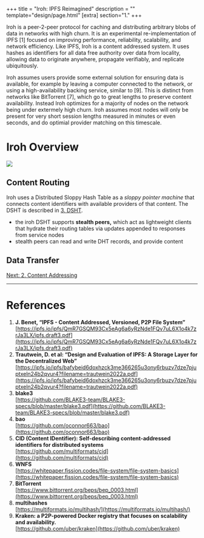 +++
title = "Iroh: IPFS Reimagined"
description = ""
template="design/page.html"
[extra]
section="1."
+++

Iroh is a peer-2-peer protocol for caching and distributing arbitrary blobs of data in networks with high churn. It is an experimental re-implementation of IPFS [1] focused on improving performance, reliability, scalability, and network efficiency. Like IPFS, Iroh is a content addressed system. It uses hashes as identifiers for all data free authority over data from locality, allowing data to originate anywhere, propagate verifiably, and replicate ubiquitously.

Iroh assumes users provide some external solution for ensuring data is available, for example by leaving a computer connected to the network, or using a high-availability backing service, similar to [9]. This is distinct from networks like BitTorrent [7], which go to great lengths to preserve content availability. Instead Iroh optimizes for a majority of nodes on the network being under extermely high churn. Iroh assumes most nodes will only be present for very short session lengths measured in minutes or even seconds, and do optimial provider matching on this timescale.

# Iroh Overview

<img src="/design/iroh/iroh_fig_1_system_overview.svg" />

## Content Routing

Iroh uses a Distributed Sloppy Hash Table as a *sloppy pointer machine* that connects content identifiers with available providers of that content. The DSHT is described in [3. DSHT](/design/dsht).

- the iroh DSHT supports **stealth peers,** which act as lightweight clients that hydrate their routing tables via updates appended to responses from service nodes
- stealth peers can read and write DHT records, and provide content

## Data Transfer

<a class="next-page-button" href="/design/content-addressing">
Next: 2. Content Addressing
</a>

---

# References

1. **J. Benet, “IPFS - Content Addressed, Versioned, P2P File System”**<br />
[https://ipfs.io/ipfs/QmR7GSQM93Cx5eAg6a6yRzNde1FQv7uL6X1o4k7zrJa3LX/ipfs.draft3.pdf](https://ipfs.io/ipfs/QmR7GSQM93Cx5eAg6a6yRzNde1FQv7uL6X1o4k7zrJa3LX/ipfs.draft3.pdf)
2. **Trautwein, D. et al: “Design and Evaluation of IPFS: A Storage Layer for the Decentralized Web”**<br />
[https://ipfs.io/ipfs/bafybeid6doxhzck3me366265u3ony6rbuzv7dze7pjuptxeln24b2qvur4?filename=trautwein2022a.pdf](https://ipfs.io/ipfs/bafybeid6doxhzck3me366265u3ony6rbuzv7dze7pjuptxeln24b2qvur4?filename=trautwein2022a.pdf)
3. **blake3**<br />
[https://github.com/BLAKE3-team/BLAKE3-specs/blob/master/blake3.pdf](https://github.com/BLAKE3-team/BLAKE3-specs/blob/master/blake3.pdf)
4. **bao**<br />
[https://github.com/oconnor663/bao](https://github.com/oconnor663/bao)
5. **CID (Content IDentifier): Self-describing content-addressed identifiers for distributed systems**<br />
[https://github.com/multiformats/cid](https://github.com/multiformats/cid)
6. **WNFS**<br />
[https://whitepaper.fission.codes/file-system/file-system-basics](https://whitepaper.fission.codes/file-system/file-system-basics)
7. **BitTorrent**<br />
[https://www.bittorrent.org/beps/bep_0003.html](https://www.bittorrent.org/beps/bep_0003.html)
8. **multihashes**<br />
[https://multiformats.io/multihash/](https://multiformats.io/multihash/)
9. **Kraken: a P2P-powered Docker registry that focuses on scalability and availability.**<br />
[https://github.com/uber/kraken](https://github.com/uber/kraken)